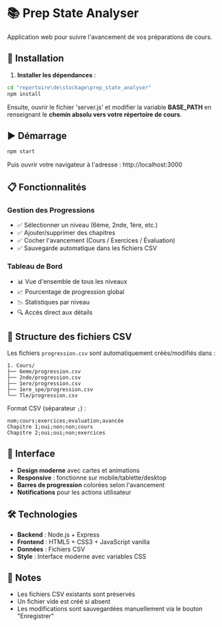# 📚 Prep State Analyser

Application web pour suivre l'avancement de vos préparations de cours.

## 🚀 Installation

1. **Installer les dépendances** :
```bash
cd "repertoire\de\stockage\prep_state_analyser"
npm install
```

Ensuite, ouvrir le fichier 'server.js' et modifier la variable **BASE_PATH** en renseignant le **chemin absolu vers votre répertoire de cours**. 

## ▶️ Démarrage

```bash
npm start
```

Puis ouvrir votre navigateur à l'adresse : http://localhost:3000

## 📋 Fonctionnalités

### Gestion des Progressions
- ✅ Sélectionner un niveau (6ème, 2nde, 1ère, etc.)
- ✅ Ajouter/supprimer des chapitres
- ✅ Cocher l'avancement (Cours / Exercices / Évaluation)
- ✅ Sauvegarde automatique dans les fichiers CSV

### Tableau de Bord
- 📊 Vue d'ensemble de tous les niveaux
- 📈 Pourcentage de progression global
- 📉 Statistiques par niveau
- 🔍 Accès direct aux détails

## 📁 Structure des fichiers CSV

Les fichiers `progression.csv` sont automatiquement créés/modifiés dans :
```
1. Cours/
├── 6eme/progression.csv
├── 2nde/progression.csv
├── 1ere/progression.csv
├── 1ere_spe/progression.csv
└── Tle/progression.csv
```

Format CSV (séparateur `;`) :
```csv
nom;cours;exercices;evaluation;avancée
Chapitre 1;oui;non;non;cours
Chapitre 2;oui;oui;non;exercices
```

## 🎨 Interface

- **Design moderne** avec cartes et animations
- **Responsive** : fonctionne sur mobile/tablette/desktop
- **Barres de progression** colorées selon l'avancement
- **Notifications** pour les actions utilisateur

## 🛠️ Technologies

- **Backend** : Node.js + Express
- **Frontend** : HTML5 + CSS3 + JavaScript vanilla
- **Données** : Fichiers CSV
- **Style** : Interface moderne avec variables CSS

## 📝 Notes

- Les fichiers CSV existants sont préservés
- Un fichier vide est créé si absent
- Les modifications sont sauvegardées manuellement via le bouton "Enregistrer"